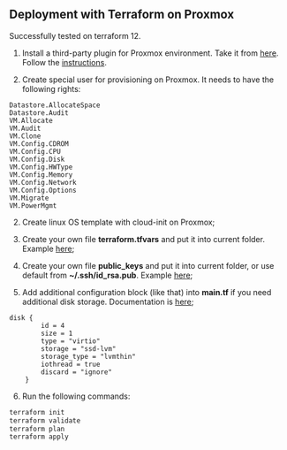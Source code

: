 ## Deployment with Terraform on Proxmox

Successfully tested on terraform 12.

1. Install a third-party plugin for Proxmox environment. Take it from [here](https://github.com/Telmate/terraform-provider-proxmox). Follow the [instructions](https://github.com/Telmate/terraform-provider-proxmox/blob/master/docs/installation.md).

2. Create special user for provisioning on Proxmox. It needs to have the following rights:
```
Datastore.AllocateSpace
Datastore.Audit
VM.Allocate
VM.Audit
VM.Clone
VM.Config.CDROM
VM.Config.CPU
VM.Config.Disk
VM.Config.HWType
VM.Config.Memory
VM.Config.Network
VM.Config.Options
VM.Migrate
VM.PowerMgmt
```

2. Create linux OS template with cloud-init on Proxmox;

3. Create your own file **terraform.tfvars** and put it into current folder. Example [here](terraform.tfvars.example);

4. Create your own file **public_keys** and put it into current folder, or use default from **~/.ssh/id_rsa.pub**. Example [here](public_keys.example);

5. Add additional configuration block (like that) into **main.tf** if you need additional disk storage. Documentation is [here](https://github.com/Telmate/terraform-provider-proxmox/blob/master/docs/resource_vm_qemu.md);
```
disk {
        id = 4
        size = 1
        type = "virtio"
        storage = "ssd-lvm"
        storage_type = "lvmthin"
        iothread = true
        discard = "ignore"
    }
```

6. Run the following commands:
```bash
terraform init
terraform validate
terraform plan
terraform apply
```

